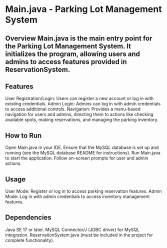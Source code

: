 # Main.java - Parking Lot Management System

## Overview Main.java is the main entry point for the Parking Lot Management System. It initializes the program, allowing users and admins to access features provided in ReservationSystem.

## Features

User Registration/Login: Users can register a new account or log in with existing credentials.
Admin Login: Admins can log in with admin credentials to access additional controls.
Navigation: Provides a menu-based navigation for users and admins, directing them to actions like checking available spots, making reservations, and managing the parking inventory.
## How to Run

Open Main.java in your IDE.
Ensure that the MySQL database is set up and running (see the MySQL database README for instructions).
Run Main.java to start the application. Follow on-screen prompts for user and admin actions.
## Usage

User Mode: Register or log in to access parking reservation features.
Admin Mode: Log in with admin credentials to access inventory management features.
## Dependencies

Java SE 17 or later.
MySQL Connector/J (JDBC driver) for MySQL integration.
ReservationSystem.java (must be included in the project for complete functionality).
